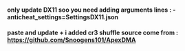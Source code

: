 #### only update DX11 soo you need adding arguments lines : -anticheat_settings=SettingsDX11.json
#### paste and update + i added cr3 shuffle source come from : https://github.com/Snoogens101/ApexDMA
